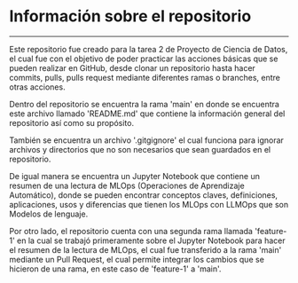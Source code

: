 # Información sobre el repositorio
---

Este repositorio fue creado para la tarea 2 de Proyecto de Ciencia de Datos, el cual fue con el objetivo de poder practicar las acciones básicas que se pueden realizar en GitHub, desde clonar un repositorio hasta hacer commits, pulls, pulls request mediante diferentes ramas o branches, entre otras acciones.

Dentro del repositorio se encuentra la rama 'main' en donde se encuentra este archivo llamado 'README.md' que contiene la información general del repositorio así como su propósito. 

También se encuentra un archivo '.gitgignore' el cual funciona para ignorar archivos y directorios que no son necesarios que sean guardados en el repositorio.

De igual manera se encuentra un Jupyter Notebook que contiene un resumen de una lectura de MLOps (Operaciones de Aprendizaje Automático), donde se pueden encontrar conceptos claves, definiciones, aplicaciones, usos y diferencias que tienen los MLOps con LLMOps que son Modelos de lenguaje.

Por otro lado, el repositorio cuenta con una segunda rama llamada 'feature-1' en la cual se trabajó primeramente sobre el Jupyter Notebook para hacer el resumen de la lectura de MLOps, el cual fue transferido a la rama 'main' mediante un Pull Request, el cual permite integrar los cambios que se hicieron de una rama, en este caso de 'feature-1' a 'main'.

